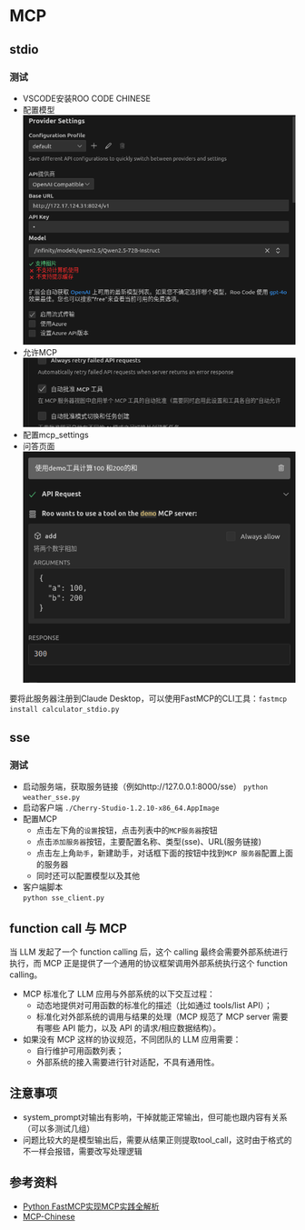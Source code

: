 # MCP  
## stdio
### 测试
* VSCODE安装ROO CODE CHINESE
* 配置模型  
![模型配置](model_setting.png)
* 允许MCP  
![允许MCP](MCP_agree.png)
* 配置mcp_settings  
* 问答页面  
![问答页面](response.png)  

要将此服务器注册到Claude Desktop，可以使用FastMCP的CLI工具：```fastmcp install calculator_stdio.py```

## sse
### 测试
* 启动服务端，获取服务链接（例如http://127.0.0.1:8000/sse）
```python weather_sse.py```  
* 启动客户端
```./Cherry-Studio-1.2.10-x86_64.AppImage``` 
* 配置MCP  
    - 点击左下角的`设置`按钮，点击列表中的`MCP服务器`按钮  
    - 点击`添加服务器`按钮，主要配置名称、类型(sse)、URL(服务链接)  
    - 点击左上角`助手`，新建助手，对话框下面的按钮中找到`MCP 服务器`配置上面的服务器  
    - 同时还可以配置模型以及其他  
* 客户端脚本  
```python sse_client.py```

## function call 与 MCP  
当 LLM 发起了一个 function calling 后，这个 calling 最终会需要外部系统进行执行，而 MCP 正是提供了一个通用的协议框架调用外部系统执行这个 function calling。  
* MCP 标准化了 LLM 应用与外部系统的以下交互过程：  
    * 动态地提供对可用函数的标准化的描述（比如通过 tools/list API）；  
    * 标准化对外部系统的调用与结果的处理（MCP 规范了 MCP server 需要有哪些 API 能力，以及 API 的请求/相应数据结构）。 
* 如果没有 MCP 这样的协议规范，不同团队的 LLM 应用需要：  
    * 自行维护可用函数列表； 
    * 外部系统的接入需要进行针对适配，不具有通用性。 

## 注意事项 
* system_prompt对输出有影响，干掉就能正常输出，但可能也跟内容有关系（可以多测试几组）  
* 问题比较大的是模型输出后，需要从结果正则提取tool_call，这时由于格式的不一样会报错，需要改写处理逻辑

## 参考资料
* [Python FastMCP实现MCP实践全解析](https://blog.csdn.net/lingding_cn/article/details/147355620)
* [MCP-Chinese](https://github.com/liaokongVFX/MCP-Chinese-Getting-Started-Guide)